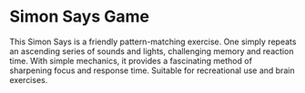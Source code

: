 # Simon Says Game
This Simon Says is a friendly pattern-matching exercise. One simply repeats an ascending series of sounds and lights, challenging memory and reaction time. With simple mechanics, it provides a fascinating method of sharpening focus and response time. Suitable for recreational use and brain exercises.
